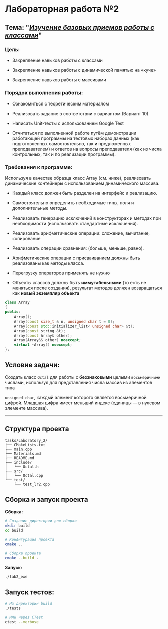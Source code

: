 # Лабораторная работа №2

## Тема: "***<u>Изучение базовых приемов работы с классами</u>***"

### Цель:

- Закрепление навыков работы с классами

- Закрепление навыков работы с динамической памятью на «куче» 

- Закрепление навыков работы с массивами

### Порядок выполнения работы:

- Ознакомиться с теоретическим материалом

- Реализовать задание в соответствии с вариантом (Вариант 10)

- Написать Unit-тесты с использованием Google Test

- Отчитаться по выполненной работе путём демонстрации работающей программы на тестовых наборах данных (как подготовленных самостоятельно, так и предложенных преподавателем) и ответов на вопросы преподавателя (как из числа контрольных, так и по реализации программы).

### Требования к программе:

Используя в качестве образца класс Array (см. ниже), реализовать динамические контейнеры с использованием динамического массива.

- Каждый класс должен быть разделен на интерфейс и реализацию. 

- Самостоятельно определить необходимые типы, поля и дополнительные методы. 

- Реализовать генерацию исключений в конструкторах и методах при необходимости (использовать стандартные исключения). 

- Реализовать арифметические операции: сложение, вычитание, копирование 

- Реализовать операции сравнения: (больше, меньше, равно). 

- Арифметические операции с присваиванием должны быть реализованы как методы класса. 

- Перегрузку операторов применять не нужно 

- Объекты классов должны быть **иммутабельными** (то есть не меняться после создания), результат методов должен возвращаться как **новый экземпляр объекта**

```cpp
class Array 
{          
public: 
    Array(); 
    Array(const size_t & n, unsigned char t = 0); 
    Array(const std::initializer_list< unsigned char> &t); 
    Array(const string &t); 
    Array(const Array& other); 
    Array(Array&& other) noexcept;               
    virtual ~Array() noexcept; 
}; 
```

## Условие задачи:

Создать класс `Octal` для работы с **беззнаковыми** целыми `восьмеричными` числами, используя для представления числа массив из элементов типа

`unsigned char`, каждый элемент которого является восьмеричной цифрой. Младшая цифра имеет меньший индекс (единицы — в нулевом элементе массива).

---

## Структура проекта

```
tasks/Laboratory_2/
├── CMakeLists.txt
├── main.cpp
├── Materials.md
├── README.md
├── include/
│   └── Octal.h
├── src/
│   └── Octal.cpp
└── test/
    └── test_lr2.cpp
```

## Сборка и запуск проекта

**Сборка:**

```bash
# Создание директории для сборки
mkdir build
cd build

# Конфигурация проекта
cmake ..

# Сборка проекта
cmake --build .
```

**Запуск:**

```bash
./lab2_exe
```

## Запуск тестов:

```bash
# Из директории build
./tests

# Или через CTest
ctest --verbose
```